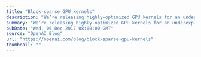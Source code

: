 ```yaml
---
title: "Block-sparse GPU kernels"
description: "We’re releasing highly-optimized GPU kernels for an underexplored class of neural network architectures: networks with block-sparse weights. Depending on the chosen sparsity, these kernels can run orders of magnitude faster than cuBLAS or cuSPARSE. We’ve used them to attain state-of-the-art results in text sentiment analysis and generative modeling of text and images."
summary: "We’re releasing highly-optimized GPU kernels for an underexplored class of neural network architectures: networks with block-sparse weights. Depending on the chosen sparsity, these kernels can run orders of magnitude faster than cuBLAS or cuSPARSE. We’ve used them to attain state-of-the-art results in text sentiment analysis and generative modeling of text and images."
pubDate: "Wed, 06 Dec 2017 08:00:00 GMT"
source: "OpenAI Blog"
url: "https://openai.com/blog/block-sparse-gpu-kernels"
thumbnail: ""
---
```


